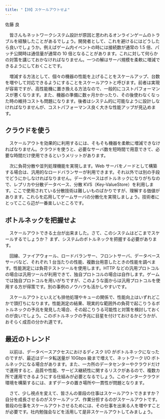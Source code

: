 ```yaml
---
title: "【39】スケールアウトせよ"
---
```



佐藤 良


　皆さんもネットワークシステム設計が原因と思われるオンラインゲームのトラブルを経験したことがあるでしょう。開発者として、これを避けるにはどうしたら良いでしょうか。例えばゲーム内イベントの時には接続数が通常の 1.5 倍、パッチ公開時は通信量が通常の 10 倍となることがあります。これに対して何らかの対策を講じておかなければなりません。一つの解はサーバ規模を柔軟に増減できるようにしておくことです。

　増減する方法として、個々の機器の性能を上げることをスケールアップ、台数を増やして対応できるようにすることをスケールアウトと呼びます。前者は実現が容易ですが、高性能機に置き換える方法なので、一般的にコストパフォーマンスが悪くなります。また、機器の準備に数ヶ月かかったり、その後使わなくなった時の維持コストも問題になります。後者はシステム的に可能なように設計しなければなりませんが、コストパフォーマンス良く大きな性能アップが見込めます。

## クラウドを使う

　スケールアウトを効果的に利用するには、そもそも機器を柔軟に増減できなければなりません。クラウドを使うと、必要なサーバ数を短時間で用意できて、必要な時間だけ使用できるというメリットがあります。

　次に負荷分散や並列処理機能を実現します。Web サーバをノードとして構築する場合は、汎用的なロードバランサーが利用できます。それ以外では別の手段でどうにかしなければなりません。データベースはボトルネックになりがちなので、レプリカや分散データベース、分散 KVS（Key-ValueStore）を利用します。ここで使用されている分散技術は難しいものばかりですが、理解する価値があります。これらを応用してゲームサーバの分散化を実現しましょう。技術者にとってここら辺が一番楽しいところです。

## ボトルネックを把握せよ

　スケールアウトできる土台が出来ました。さて、このシステムはどこまでスケールするでしょうか？ まず、システムのボトルネックを把握する必要があります。

　回線、ファイアウォール、ロードバランサー、フロントサーバ、データベースサーバなど、それぞれ 1 台当たりの性能、複数台用意したときの性能を調べます。性能測定には負荷テストツールを使用します。HTTP などの汎用プロトコルの場合は汎用ツールが利用できて、独自プロトコルの場合は自作します。ゲームでは独自プロトコルを用いがちですが、このような面からは汎用プロトコルを使用する方が得策です。別の事例のノウハウも活かしやすいです。

　スケールアウトといえども排他処理やキューの関係で、性能向上はいずれどこかで頭打ちになります。性能測定の結果、現実的な範囲外の負荷で起こりうるボトルネックの予兆を発見した場合、その起こりうる可能性と対策を検討しておくのが良いでしょう。このボトルネックの予兆に目星を付けておけるかどうかが、おそらく成否の分かれ道です。

## 最近のトレンド

　以前は、データベースアクセスにおけるディスク I/O がボトルネックになったのですが、最近はデータ転送量が 10Gbps 級まで増えて、ネットワーク I/O ボトルネックになる場合があります。また、一カ所のデータセンターやクラウドだけで運用すると、品質や性能、サービス継続性に関するリスクがあるので、複数カ所で運用できるようにする仕組みが必要となるでしょう。このインタークラウド環境を構築するには、まずデータの置き場所や一貫性が問題となります。

　さて、少し視点を変えて、皆さんの普段の仕事はスケールアウトできますか？ 自分を成長させるのがスケールアップ、作業分担するのがスケールアウトです。普段の仕事をスケールアウトさせるためには、その仕事を出来る人を増やすことが必要です。社内勉強会などを活用して是非スケールアウトしてみましょう。
